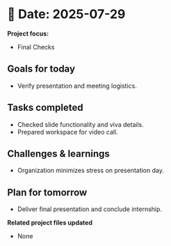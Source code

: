 # 📅 Date: 2025-07-29
**Project focus:**
- Final Checks

## Goals for today
- Verify presentation and meeting logistics.

## Tasks completed
- Checked slide functionality and viva details.  
- Prepared workspace for video call.

## Challenges & learnings
- Organization minimizes stress on presentation day.

## Plan for tomorrow
- Deliver final presentation and conclude internship.

**Related project files updated**
- None

